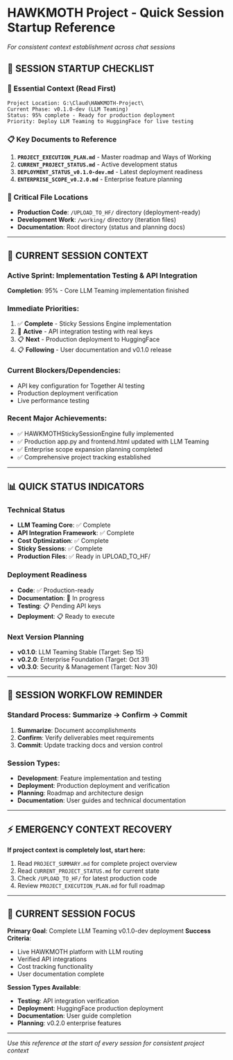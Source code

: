 # HAWKMOTH Project - Quick Session Startup Reference
*For consistent context establishment across chat sessions*

## 🚀 **SESSION STARTUP CHECKLIST**

### **📍 Essential Context (Read First)**
```
Project Location: G:\Claud\HAWKMOTH-Project\
Current Phase: v0.1.0-dev (LLM Teaming)
Status: 95% complete - Ready for production deployment
Priority: Deploy LLM Teaming to HuggingFace for live testing
```

### **📋 Key Documents to Reference**
1. **`PROJECT_EXECUTION_PLAN.md`** - Master roadmap and Ways of Working
2. **`CURRENT_PROJECT_STATUS.md`** - Active development status
3. **`DEPLOYMENT_STATUS_v0.1.0-dev.md`** - Latest deployment readiness
4. **`ENTERPRISE_SCOPE_v0.2.0.md`** - Enterprise feature planning

### **📁 Critical File Locations**
- **Production Code**: `/UPLOAD_TO_HF/` directory (deployment-ready)
- **Development Work**: `/working/` directory (iteration files)
- **Documentation**: Root directory (status and planning docs)

---

## 🎯 **CURRENT SESSION CONTEXT**

### **Active Sprint**: Implementation Testing & API Integration
**Completion**: 95% - Core LLM Teaming implementation finished

### **Immediate Priorities**:
1. ✅ **Complete** - Sticky Sessions Engine implementation
2. 🔄 **Active** - API integration testing with real keys
3. 📋 **Next** - Production deployment to HuggingFace
4. 📋 **Following** - User documentation and v0.1.0 release

### **Current Blockers/Dependencies**:
- API key configuration for Together AI testing
- Production deployment verification
- Live performance testing

### **Recent Major Achievements**:
- ✅ HAWKMOTHStickySessionEngine fully implemented
- ✅ Production app.py and frontend.html updated with LLM Teaming
- ✅ Enterprise scope expansion planning completed
- ✅ Comprehensive project tracking established

---

## 📊 **QUICK STATUS INDICATORS**

### **Technical Status**
- **LLM Teaming Core**: ✅ Complete
- **API Integration Framework**: ✅ Complete
- **Cost Optimization**: ✅ Complete
- **Sticky Sessions**: ✅ Complete
- **Production Files**: ✅ Ready in UPLOAD_TO_HF/

### **Deployment Readiness**
- **Code**: ✅ Production-ready
- **Documentation**: 🔄 In progress
- **Testing**: 📋 Pending API keys
- **Deployment**: 📋 Ready to execute

### **Next Version Planning**
- **v0.1.0**: LLM Teaming Stable (Target: Sep 15)
- **v0.2.0**: Enterprise Foundation (Target: Oct 31)
- **v0.3.0**: Security & Management (Target: Nov 30)

---

## 🔄 **SESSION WORKFLOW REMINDER**

### **Standard Process**: Summarize → Confirm → Commit
1. **Summarize**: Document accomplishments
2. **Confirm**: Verify deliverables meet requirements
3. **Commit**: Update tracking docs and version control

### **Session Types**:
- **Development**: Feature implementation and testing
- **Deployment**: Production deployment and verification
- **Planning**: Roadmap and architecture design
- **Documentation**: User guides and technical documentation

---

## ⚡ **EMERGENCY CONTEXT RECOVERY**

**If project context is completely lost, start here:**
1. Read `PROJECT_SUMMARY.md` for complete project overview
2. Read `CURRENT_PROJECT_STATUS.md` for current state
3. Check `/UPLOAD_TO_HF/` for latest production code
4. Review `PROJECT_EXECUTION_PLAN.md` for full roadmap

---

## 🎪 **CURRENT SESSION FOCUS**

**Primary Goal**: Complete LLM Teaming v0.1.0-dev deployment
**Success Criteria**: 
- Live HAWKMOTH platform with LLM routing
- Verified API integrations
- Cost tracking functionality
- User documentation complete

**Session Types Available**:
- **Testing**: API integration verification
- **Deployment**: HuggingFace production deployment  
- **Documentation**: User guide completion
- **Planning**: v0.2.0 enterprise features

---

*Use this reference at the start of every session for consistent project context*